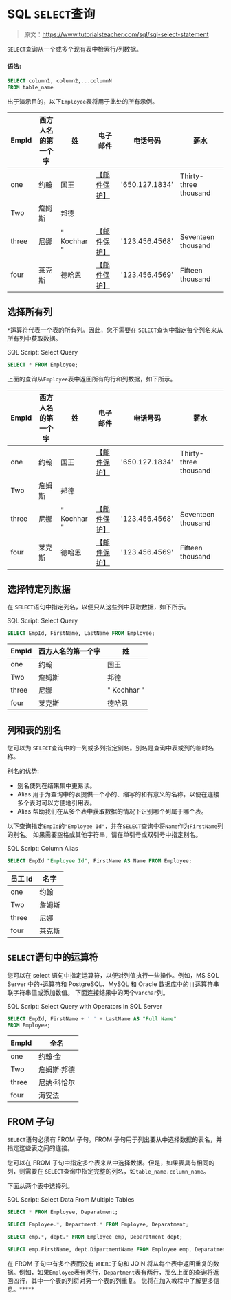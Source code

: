 # SQL `SELECT`查询

> 原文：<https://www.tutorialsteacher.com/sql/sql-select-statement>

`SELECT`查询从一个或多个现有表中检索行/列数据。

#### 语法:

```sql
SELECT column1, column2,...columnN 
FROM table_name 
```

出于演示目的，以下`Employee`表将用于此处的所有示例。

| EmpId | 西方人名的第一个字 | 姓 | 电子邮件 | 电话号码 | 薪水 |
| --- | --- | --- | --- | --- | --- |
| one | 约翰 | 国王 | [【邮件保护】](/cdn-cgi/l/email-protection) | '650.127.1834' | Thirty-three thousand |
| Two | 詹姆斯 | 邦德 |  |  |  |
| three | 尼娜 | " Kochhar " | [【邮件保护】](/cdn-cgi/l/email-protection) | '123.456.4568' | Seventeen thousand |
| four | 莱克斯 | 德哈恩 | [【邮件保护】](/cdn-cgi/l/email-protection) | '123.456.4569' | Fifteen thousand |

## 选择所有列

`*`运算符代表一个表的所有列。因此，您不需要在 `SELECT`查询中指定每个列名来从所有列中获取数据。

SQL Script: Select Query 

```sql
SELECT * FROM Employee; 
```

上面的查询从`Employee`表中返回所有的行和列数据，如下所示。

| EmpId | 西方人名的第一个字 | 姓 | 电子邮件 | 电话号码 | 薪水 |
| --- | --- | --- | --- | --- | --- |
| one | 约翰 | 国王 | [【邮件保护】](/cdn-cgi/l/email-protection) | '650.127.1834' | Thirty-three thousand |
| Two | 詹姆斯 | 邦德 |  |  |  |
| three | 尼娜 | " Kochhar " | [【邮件保护】](/cdn-cgi/l/email-protection) | '123.456.4568' | Seventeen thousand |
| four | 莱克斯 | 德哈恩 | [【邮件保护】](/cdn-cgi/l/email-protection) | '123.456.4569' | Fifteen thousand |

## 选择特定列数据

在 `SELECT`语句中指定列名，以便只从这些列中获取数据，如下所示。

SQL Script: Select Query 

```sql
SELECT EmpId, FirstName, LastName FROM Employee; 
```

| EmpId | 西方人名的第一个字 | 姓 |
| --- | --- | --- |
| one | 约翰 | 国王 |
| Two | 詹姆斯 | 邦德 |
| three | 尼娜 | " Kochhar " |
| four | 莱克斯 | 德哈恩 |

## 列和表的别名

您可以为 `SELECT`查询中的一列或多列指定别名。别名是查询中表或列的临时名称。

别名的优势:

*   别名使列在结果集中更易读。
*   Alias 用于为查询中的表提供一个小的、缩写的和有意义的名称，以便在连接多个表时可以方便地引用表。
*   Alias 帮助我们在从多个表中获取数据的情况下识别哪个列属于哪个表。

以下查询指定`EmpId`的`"Employee Id"`，并在`SELECT`查询中将`Name`作为`FirstName`列的别名。 如果需要空格或其他字符串，请在单引号或双引号中指定别名。

SQL Script: Column Alias 

```sql
SELECT EmpId "Employee Id", FirstName AS Name FROM Employee; 
```

| 员工 Id | 名字 |
| --- | --- |
| one | 约翰 |
| Two | 詹姆斯 |
| three | 尼娜 |
| four | 莱克斯 |

## `SELECT`语句中的运算符

您可以在 select 语句中指定运算符，以便对列值执行一些操作。例如，MS SQL Server 中的`+`运算符和 PostgreSQL、MySQL 和 Oracle 数据库中的`||`运算符串联字符串值或添加数值。 下面连接结果中的两个`varchar`列。

SQL Script: Select Query with Operators in SQL Server 

```sql
SELECT EmpId, FirstName + ' ' + LastName AS "Full Name" 
FROM Employee; 
```

| EmpId | 全名 |
| --- | --- |
| one | 约翰·金 |
| Two | 詹姆斯·邦德 |
| three | 尼纳·科恰尔 |
| four | 海安法 |

## FROM 子句

`SELECT`语句必须有 FROM 子句。FROM 子句用于列出要从中选择数据的表名，并指定这些表之间的连接。

您可以在 FROM 子句中指定多个表来从中选择数据。但是，如果表具有相同的列，则需要在 `SELECT`查询中指定完整的列名，如`table_name.column_name`。

下面从两个表中选择列。

SQL Script: Select Data From Multiple Tables 

```sql
SELECT * FROM Employee, Deparatment;

SELECT Employee.*, Department.* FROM Employee, Deparatment;

SELECT emp.*, dept.* FROM Employee emp, Deparatment dept; 

SELECT emp.FirstName, dept.DipartmentName FROM Employee emp, Deparatment dept; 
```

在 FROM 子句中有多个表而没有 `WHERE`子句和 JOIN 将从每个表中返回重复的数据。例如，如果`Employee`表有两行，`Department`表有两行，那么上面的查询将返回四行，其中一个表的列将对另一个表的列重复。 您将在加入教程中了解更多信息。*****